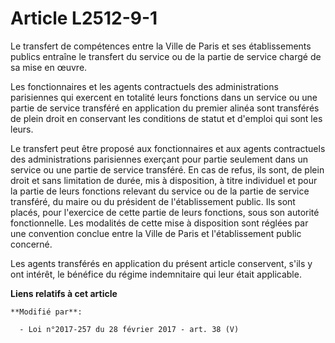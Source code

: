 # Article L2512-9-1

Le transfert de compétences entre la Ville de Paris et ses établissements publics entraîne le transfert du service ou de la
partie de service chargé de sa mise en œuvre. 

Les fonctionnaires et les agents contractuels des administrations parisiennes qui exercent en totalité leurs fonctions dans
un service ou une partie de service transféré en application du premier alinéa sont transférés de plein droit en conservant
les conditions de statut et d'emploi qui sont les leurs. 

Le transfert peut être proposé aux fonctionnaires et aux agents contractuels des administrations parisiennes exerçant pour
partie seulement dans un service ou une partie de service transféré. En cas de refus, ils sont, de plein droit et sans
limitation de durée, mis à disposition, à titre individuel et pour la partie de leurs fonctions relevant du service ou de la
partie de service transféré, du maire ou du président de l'établissement public. Ils sont placés, pour l'exercice de cette
partie de leurs fonctions, sous son autorité fonctionnelle. Les modalités de cette mise à disposition sont réglées par une
convention conclue entre la Ville de Paris et l'établissement public concerné. 

Les agents transférés en application du présent article conservent, s'ils y ont intérêt, le bénéfice du régime indemnitaire
qui leur était applicable.

**Liens relatifs à cet article**

	**Modifié par**:

	  - Loi n°2017-257 du 28 février 2017 - art. 38 (V)
